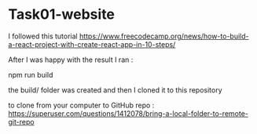# Task01-website

I followed this tutorial https://www.freecodecamp.org/news/how-to-build-a-react-project-with-create-react-app-in-10-steps/

After I was happy with the result I ran : 

npm run build

the build/ folder was created and then I cloned it to this repository 

to clone from your computer to GitHub repo : https://superuser.com/questions/1412078/bring-a-local-folder-to-remote-git-repo
